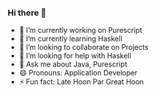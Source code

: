### Hi there 👋

- 🔭 I’m currently working on Purescript
- 🌱 I’m currently learning Haskell
- 👯 I’m looking to collaborate on Projects 
- 🤔 I’m looking for help with Haskell
- 💬 Ask me about Java, Purescript
- 😄 Pronouns: Application Developer
- ⚡ Fun fact: Late Hoon Par Great Hoon
